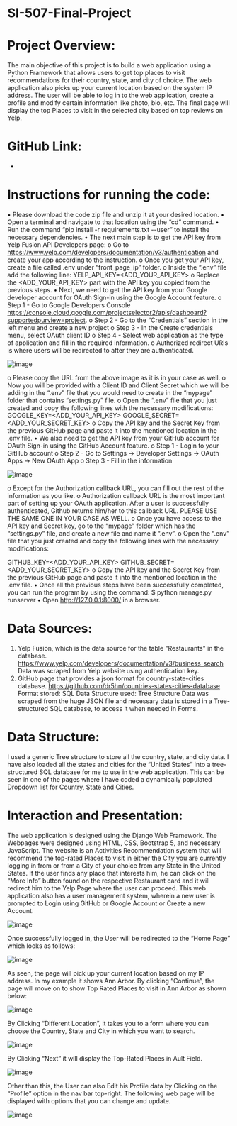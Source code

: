 # SI-507-Final-Project
# Project Overview:
The main objective of this project is to build a web application using a Python Framework that allows users to get top places to visit recommendations for their country, state, and city of choice. The web application also picks up your current location based on the system IP address. The user will be able to log in to the web application, create a profile and modify certain information like photo, bio, etc. The final page will display the top Places to visit in the selected city based on top reviews on Yelp. 

# GitHub Link:
-
# Instructions for running the code:
•	Please download the code zip file and unzip it at your desired location.
•	Open a terminal and navigate to that location using the “cd” command.
•	Run the command “pip install -r requirements.txt --user” to install the necessary dependencies.
•	The next main step is to get the API key from Yelp Fusion API Developers page:
o	Go to https://www.yelp.com/developers/documentation/v3/authentication and create your app according to the instruction.
o	Once you get your API key, create a file called .env under “front_page_ip” folder.
o	Inside the “.env” file add the following line: 
YELP_API_KEY=<ADD_YOUR_API_KEY>
o	Replace the <ADD_YOUR_API_KEY> part with the API key you copied from the previous steps.
•	Next, we need to get the API key from your Google developer account for OAuth Sign-in using the Google Account feature.
o	Step 1 - Go to Google Developers Console
https://console.cloud.google.com/projectselector2/apis/dashboard?supportedpurview=project. 
o	Step 2 - Go to the “Credentials” section in the left menu and create a new project
o	Step 3 - In the Create credentials menu, select OAuth client ID
o	Step 4 - Select web application as the type of application and fill in the required information.
o	Authorized redirect URIs is where users will be redirected to after they are authenticated.

 ![image](https://user-images.githubusercontent.com/81701847/206368260-7860381f-fbd3-4ee4-98e7-1e4933579708.png)

o	Please copy the URL from the above image as it is in your case as well.
o	Now you will be provided with a Client ID and Client Secret which we will be adding  in the “.env” file that you would need to create in the “mypage” folder that contains “settings.py” file.
o	Open the “.env” file that you just created and copy the following lines with the necessary modifications:
GOOGLE_KEY=<ADD_YOUR_API_KEY>
GOOGLE_SECRET=<ADD_YOUR_SECRET_KEY>
o	Copy the API key and the Secret Key from the previous GitHub page and paste it into the mentioned location in the .env file.
•	We also need to get the API key from your GitHub account for OAuth Sign-in using the GitHub Account feature.
o	Step 1 - Login to your GitHub account
o	Step 2 - Go to Settings -> Developer Settings -> OAuth Apps -> New OAuth App
o	Step 3 - Fill in the information 

![image](https://user-images.githubusercontent.com/81701847/206368344-0cf889dd-76d1-4cd5-8260-1e68bff5d647.png)

o	Except for the Authorization callback URL, you can fill out the rest of the information as you like.
o	Authorization callback URL is the most important part of setting up your OAuth application. After a user is successfully authenticated, Github returns him/her to this callback URL. PLEASE USE THE SAME ONE IN YOUR CASE AS WELL.
o	Once you have access to the API key and Secret key, go to the “mypage” folder which has the “settings.py” file, and create a new file and name it “.env”.
o	Open the “.env” file that you just created and copy the following lines with the necessary modifications:

GITHUB_KEY=<ADD_YOUR_API_KEY>
GITHUB_SECRET=<ADD_YOUR_SECRET_KEY>
o	Copy the API key and the Secret Key from the previous GitHub page and paste it into the mentioned location in the .env file.
•	Once all the previous steps have been successfully completed, you can run the program by using the command:
$ python manage.py runserver
•	Open http://127.0.0.1:8000/ in a browser.
# Data Sources:
1.	Yelp Fusion, which is the data source for the table "Restaurants" in the database.
https://www.yelp.com/developers/documentation/v3/business_search 
Data was scraped from Yelp website using authentication key.
2.	GitHub page that provides a json format for country-state-cities database.
https://github.com/dr5hn/countries-states-cities-database
Format stored: SQL
Data Structure used: Tree Structure
Data was scraped from the huge JSON file and necessary data is stored in a Tree-structured SQL database, to access it when needed in Forms.
# Data Structure:
I used a generic Tree structure to store all the country, state, and city data. I have also loaded all the states and cities for the “United States” into a tree-structured SQL database for me to use in the web application. This can be seen in one of the pages where I have coded a dynamically populated Dropdown list for Country, State and Cities. 

# Interaction and Presentation:
The web application is designed using the Django Web Framework. The Webpages were designed using HTML, CSS, Bootstrap 5, and necessary JavaScript. The website is an Activities Recommendation system that will recommend the top-rated Places to visit in either the City you are currently logging in from or from a City of your choice from any State in the United States. If the user finds any place that interests him, he can click on the “More Info” button found on the respective Restaurant card and it will redirect him to the Yelp Page where the user can proceed. 
This web application also has a user management system, wherein a new user is prompted to Login using GitHub or Google Account or Create a new Account. 

![image](https://user-images.githubusercontent.com/81701847/206368385-ba68e036-e1d9-4eff-97ee-7a9e18359fbc.png) 

Once successfully logged in, the User will be redirected to the “Home Page” which looks as follows:
 
![image](https://user-images.githubusercontent.com/81701847/206368418-f89f046b-42a1-488a-88ab-203b6ba0c492.png)

As seen, the page will pick up your current location based on my IP address. In my example it shows Ann Arbor.
By clicking “Continue”, the page will move on to show Top Rated Places to visit in Ann Arbor as shown below:

![image](https://user-images.githubusercontent.com/81701847/206368447-b06c3147-ac44-4003-ab44-0253e88a1d9a.png)

By Clicking “Different Location”, it takes you to a form where you can choose the Country, State and City in which you want to search.

![image](https://user-images.githubusercontent.com/81701847/206368478-983e66e7-496a-4f49-bd43-404266e0ae5e.png)

By Clicking “Next” it will display the Top-Rated Places in Ault Field.

![image](https://user-images.githubusercontent.com/81701847/206368491-9f01c341-ffc6-4f35-a632-7616ede408fe.png)

Other than this, the User can also Edit his Profile data by Clicking on the “Profile” option in the nav bar top-right. The following web page will be displayed with options that you can change and update.
 
![image](https://user-images.githubusercontent.com/81701847/206368503-fc3d6a2e-3b2f-433a-9733-d23916ddadd7.png)

